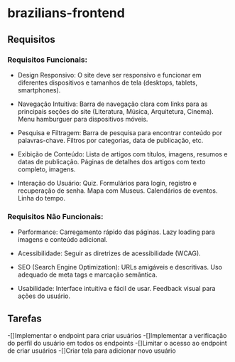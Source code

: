# brazilians-frontend

## Requisitos
### Requisitos Funcionais:
- Design Responsivo:
O site deve ser responsivo e funcionar em diferentes dispositivos e tamanhos de tela (desktops, tablets, smartphones).

- Navegação Intuitiva:
Barra de navegação clara com links para as principais seções do site (Literatura, Música, Arquitetura, Cinema).
Menu hamburguer para dispositivos móveis.

- Pesquisa e Filtragem:
Barra de pesquisa para encontrar conteúdo por palavras-chave.
Filtros por categorias, data de publicação, etc.

- Exibição de Conteúdo:
Lista de artigos com títulos, imagens, resumos e datas de publicação.
Páginas de detalhes dos artigos com texto completo, imagens.

- Interação do Usuário:
Quiz.
Formulários para login, registro e recuperação de senha.
Mapa com Museus.
Calendários de eventos.
Linha do tempo.

### Requisitos Não Funcionais:
- Performance:
Carregamento rápido das páginas.
Lazy loading para imagens e conteúdo adicional.

- Acessibilidade:
Seguir as diretrizes de acessibilidade (WCAG).

- SEO (Search Engine Optimization):
URLs amigáveis e descritivas.
Uso adequado de meta tags e marcação semântica.

- Usabilidade:
Interface intuitiva e fácil de usar.
Feedback visual para ações do usuário.

 ## Tarefas

 -[]Implementar o endpoint para criar usuários
 -[]Implementar a verificação do perfil do usuário em todos os endpoints
 -[]Limitar o acesso ao endpoint de criar usuários
 -[]Criar tela para adicionar novo usuário